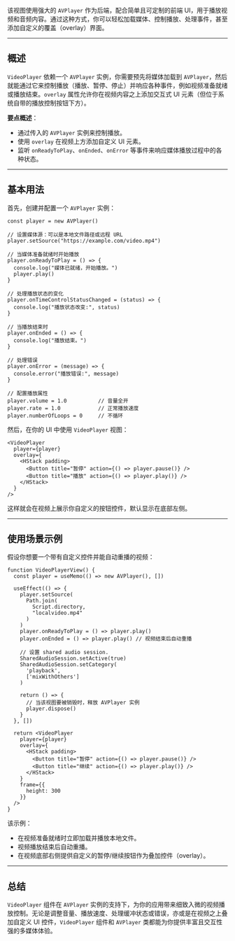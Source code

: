 该视图使用强大的 `AVPlayer` 作为后端，配合简单且可定制的前端 UI，用于播放视频和音频内容。通过这种方式，你可以轻松加载媒体、控制播放、处理事件，甚至添加自定义的覆盖（overlay）界面。

---

## 概述

`VideoPlayer` 依赖一个 `AVPlayer` 实例，你需要预先将媒体加载到 `AVPlayer`，然后就能通过它来控制播放（播放、暂停、停止）并响应各种事件，例如视频准备就绪或播放结束。`overlay` 属性允许你在视频内容之上添加交互式 UI 元素（但位于系统自带的播放控制按钮下方）。

**要点概述**：

- 通过传入的 `AVPlayer` 实例来控制播放。
- 使用 `overlay` 在视频上方添加自定义 UI 元素。
- 监听 `onReadyToPlay`、`onEnded`、`onError` 等事件来响应媒体播放过程中的各种状态。

---

## 基本用法

首先，创建并配置一个 `AVPlayer` 实例：

```tsx
const player = new AVPlayer()

// 设置媒体源：可以是本地文件路径或远程 URL
player.setSource("https://example.com/video.mp4")

// 当媒体准备就绪时开始播放
player.onReadyToPlay = () => {
  console.log("媒体已就绪，开始播放。")
  player.play()
}

// 处理播放状态的变化
player.onTimeControlStatusChanged = (status) => {
  console.log("播放状态改变:", status)
}

// 当播放结束时
player.onEnded = () => {
  console.log("播放结束。")
}

// 处理错误
player.onError = (message) => {
  console.error("播放错误:", message)
}

// 配置播放属性
player.volume = 1.0          // 音量全开
player.rate = 1.0            // 正常播放速度
player.numberOfLoops = 0     // 不循环
```

然后，在你的 UI 中使用 `VideoPlayer` 视图：

```tsx
<VideoPlayer
  player={player}
  overlay={
    <HStack padding>
      <Button title="暂停" action={() => player.pause()} />
      <Button title="播放" action={() => player.play()} />
    </HStack>
  }
/>
```

这样就会在视频上展示你自定义的按钮控件，默认显示在底部左侧。

---

## 使用场景示例

假设你想要一个带有自定义控件并能自动重播的视频：

```tsx
function VideoPlayerView() {
  const player = useMemo(() => new AVPlayer(), [])

  useEffect(() => {
    player.setSource(
      Path.join(
        Script.directory,
        "localvideo.mp4"
      )
    )
    player.onReadyToPlay = () => player.play()
    player.onEnded = () => player.play() // 视频结束后自动重播

    // 设置 shared audio session.
    SharedAudioSession.setActive(true)
    SharedAudioSession.setCategory(
      'playback',
      ['mixWithOthers']
    )

    return () => {
      // 当该视图要被销毁时，释放 AVPlayer 实例
      player.dispose()
    }
  }, [])

  return <VideoPlayer
    player={player}
    overlay={
      <HStack padding>
        <Button title="暂停" action={() => player.pause()} />
        <Button title="继续" action={() => player.play()} />
      </HStack>
    }
    frame={{
      height: 300
    }}
  />
}
```

该示例：

- 在视频准备就绪时立即加载并播放本地文件。
- 视频播放结束后自动重播。
- 在视频底部右侧提供自定义的暂停/继续按钮作为叠加控件（overlay）。

---

## 总结

`VideoPlayer` 组件在 `AVPlayer` 实例的支持下，为你的应用带来细致入微的视频播放控制。无论是调整音量、播放速度、处理缓冲状态或错误，亦或是在视频之上叠加自定义 UI 控件，`VideoPlayer` 组件和 `AVPlayer` 类都能为你提供丰富且交互性强的多媒体体验。